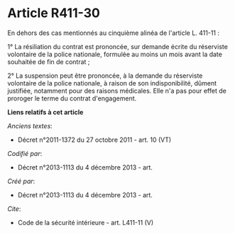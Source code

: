 # Article R411-30

En dehors des cas mentionnés au cinquième alinéa de l'article L. 411-11 : 

1° La résiliation du contrat est prononcée, sur demande écrite du réserviste volontaire de la police nationale, formulée au
moins un mois avant la date souhaitée de fin de contrat ; 

2° La suspension peut être prononcée, à la demande du réserviste volontaire de la police nationale, à raison de son
indisponibilité, dûment justifiée, notamment pour des raisons médicales. Elle n'a pas pour effet de proroger le terme du
contrat d'engagement.

**Liens relatifs à cet article**

_Anciens textes_:

  - Décret n°2011-1372 du 27 octobre 2011 - art. 10 (VT)

_Codifié par_:

  - Décret n°2013-1113 du 4 décembre 2013 - art.

_Créé par_:

  - Décret n°2013-1113 du 4 décembre 2013 - art.

_Cite_:

  - Code de la sécurité intérieure - art. L411-11 (V)
